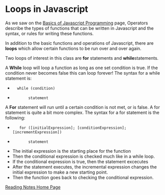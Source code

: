 # Loops in Javascript

As we saw on the [Basics of Javascript Programming](javascript2.md) page, Operators describe the types of functions that can be written in Javascript and the syntax, or rules for writing these functions.

In addition to the basic functions and operations of Javascript, there are **loops** which allow certain functions to be run over and over again. 

Two loops of interest in this class are **for** statements and **while**statements. 

A **While** loop will loop a function as long as one set condition is true. If the condition never becomes false this can loop forever! The syntax for a while statement is:
-       while (condition)
-            statement

A **For** statement will run until a certain condition is not met, or is false. A for statement is quite a bit more complex. The syntax for a for statement is the following:
-        for ([initialExpression]; [conditionExpression]; [incrementExpression])
-            statement

- The initial expression is the starting place for the function
- Then the conditional expression is checked much like in a while loop.
- If the conditional expression is true, then the statement excecutes
- After the statement executes, the incremental expression changes the initial expression to make a new starting point.
- Then the function goes back to checking the conditional expression.


[Reading Notes Home Page](README.md)